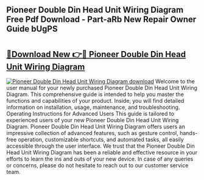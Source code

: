 ## Pioneer Double Din Head Unit Wiring Diagram Free Pdf Download - Part-aRb New Repair Owner Guide bUgPS

# <h2><a href="http://dfphszo.blite.top/?on=Pioneer+Double+Din+Head+Unit+Wiring+Diagram">🔗Download New 👉🔴 Pioneer Double Din Head Unit Wiring Diagram</a></h2>

[![Pioneer Double Din Head Unit Wiring Diagram download](https://i.imgur.com/lujVjoI.png)](http://dfphszo.blite.top/?on=Pioneer+Double+Din+Head+Unit+Wiring+Diagram)
Welcome to the user manual for your newly purchased Pioneer Double Din Head Unit Wiring Diagram. This comprehensive guide is intended to help you master the functions and capabilities of your product. Inside, you will find detailed information on installation, usage, maintenance, and troubleshooting. Operating Instructions for Advanced Users This guide is tailored to experienced users of your new Pioneer Double Din Head Unit Wiring Diagram. Pioneer Double Din Head Unit Wiring Diagram offers users an impressive collection of advanced features, such as gesture control, hands-free operation, customizable shortcuts, and automated tasks, all easily accessible through the user interface. We trust that the Pioneer Double Din Head Unit Wiring Diagram has been a reliable and effective resource in your efforts to learn the ins and outs of your new device. In case of any queries or concerns, please do not hesitate to reach out to our customer service team.

